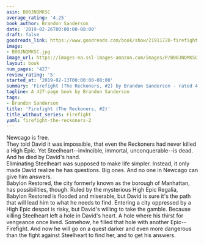```yaml
---
asin: B00JNQMKSC
average_rating: '4.25'
book_author: Brandon Sanderson
date: '2019-02-26T00:00:00-08:00'
draft: false
goodreads_link: https://www.goodreads.com/book/show/21911720-firefight
image:
- B00JNQMKSC.jpg
image_url: https://images-na.ssl-images-amazon.com/images/P/B00JNQMKSC.01._SCLZZZZZZZ.jpg
layout: book
num_pages: '427'
review_rating: '5'
started_at: '2019-02-13T00:00:00-08:00'
summary: 'Firefight (The Reckoners, #2) by Brandon Sanderson - rated 4.25/5 on Goodreads'
tagline: A 427-page book by Brandon Sanderson
tags:
- Brandon Sanderson
title: 'Firefight (The Reckoners, #2)'
title_without_series: Firefight
yaml: firefight-the-reckoners-2
---
```


Newcago is free.<br /> They told David it was impossible, that even the Reckoners had never killed a High Epic. Yet Steelheart--invincible, immortal, unconquerable--is dead. And he died by David's hand.<br /> Eliminating Steelheart was supposed to make life simpler. Instead, it only made David realize he has questions. Big ones. And no one in Newcago can give him answers.<br /> Babylon Restored, the city formerly known as the borough of Manhattan, has possibilities, though. Ruled by the mysterious High Epic Regalia, Babylon Restored is flooded and miserable, but David is sure it's the path that will lead him to what he needs to find. Entering a city oppressed by a High Epic despot is risky, but David's willing to take the gamble. Because killing Steelheart left a hole in David's heart. A hole where his thirst for vengeance once lived. Somehow, he filled that hole with another Epic--Firefight. And now he will go on a quest darker and even more dangerous than the fight against Steelheart to find her, and to get his answers.